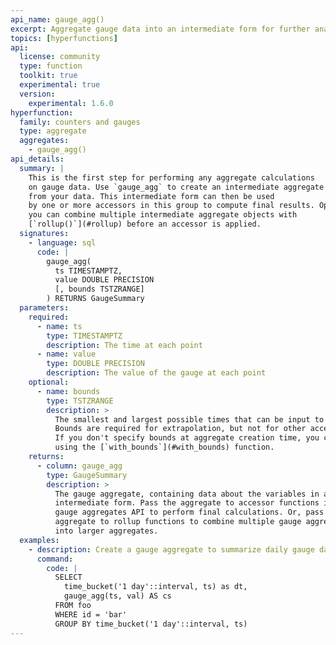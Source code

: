 ```yaml
---
api_name: gauge_agg()
excerpt: Aggregate gauge data into an intermediate form for further analysis
topics: [hyperfunctions]
api:
  license: community
  type: function
  toolkit: true
  experimental: true
  version:
    experimental: 1.6.0
hyperfunction:
  family: counters and gauges
  type: aggregate
  aggregates:
    - gauge_agg()
api_details:
  summary: |
    This is the first step for performing any aggregate calculations
    on gauge data. Use `gauge_agg` to create an intermediate aggregate
    from your data. This intermediate form can then be used
    by one or more accessors in this group to compute final results. Optionally,
    you can combine multiple intermediate aggregate objects with
    [`rollup()`](#rollup) before an accessor is applied.
  signatures:
    - language: sql
      code: |
        gauge_agg(
          ts TIMESTAMPTZ,
          value DOUBLE PRECISION
          [, bounds TSTZRANGE]
        ) RETURNS GaugeSummary
  parameters:
    required:
      - name: ts
        type: TIMESTAMPTZ
        description: The time at each point
      - name: value
        type: DOUBLE PRECISION
        description: The value of the gauge at each point
    optional:
      - name: bounds
        type: TSTZRANGE
        description: >
          The smallest and largest possible times that can be input to this aggregate.
          Bounds are required for extrapolation, but not for other accessor functions.
          If you don't specify bounds at aggregate creation time, you can add them later
          using the [`with_bounds`](#with_bounds) function.
    returns:
      - column: gauge_agg
        type: GaugeSummary
        description: >
          The gauge aggregate, containing data about the variables in an
          intermediate form. Pass the aggregate to accessor functions in the
          gauge aggregates API to perform final calculations. Or, pass the
          aggregate to rollup functions to combine multiple gauge aggregates
          into larger aggregates.
  examples:
    - description: Create a gauge aggregate to summarize daily gauge data.
      command:
        code: |
          SELECT
            time_bucket('1 day'::interval, ts) as dt,
            gauge_agg(ts, val) AS cs
          FROM foo
          WHERE id = 'bar'
          GROUP BY time_bucket('1 day'::interval, ts)
---
```


